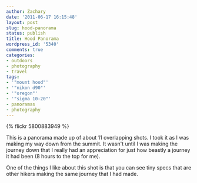 ```yaml
---
author: Zachary 
date: '2011-06-17 16:15:48'
layout: post
slug: hood-panorama
status: publish
title: Hood Panorama
wordpress_id: '5340'
comments: true
categories:
- outdoors
- photography
- travel
tags:
- '"mount hood"'
- '"nikon d90"'
- '"oregon"'
- '"sigma 10-20"'
- panoramas
- photography
---
```

 
{% flickr 5800883949 %}

This is a panorama made up of about 11 overlapping shots. I took it as I was making my
way down from the summit. It wasn't until I was making the journey down that I
really had an appreciation for just how beastly a journey it had been (8 hours
to the top for me).

One of the things I like about this shot is that you can see tiny specs that
are other hikers making the same journey that I had made.

